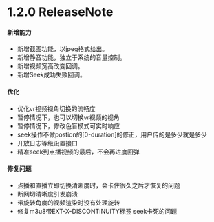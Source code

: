 # 1.2.0 ReleaseNote
#### 新增能力

- 新增截图功能，以jpeg格式给出。
- 新增静音功能，独立于系统的音量控制。
- 新增视频宽高改变回调。
- 新增Seek成功失败回调。

#### 优化

- 优化vr视频视角切换的流畅度
- 暂停情况下，也可以切换vr视频的视角
- 暂停情况下，修改色盲模式可实时响应
- seek操作不做postion的[0-duration]的修正，用户传的是多少就是多少
- 开放日志等级设置接口
- 精准seek到点播视频的最后，不会再进度回弹

#### 修复问题

- 点播和直播立即切换清晰度时，会卡住很久之后才恢复的问题
- 断网切清晰度引发崩溃
- 带旋转角度的视频渲染时没有处理旋转
- 修复m3u8带EXT-X-DISCONTINUITY标签 seek卡死的问题

